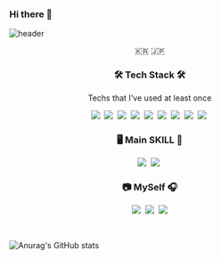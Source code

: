 ### Hi there 👋

![header](https://capsule-render.vercel.app/api?type=slice&color=7CD1B8&height=350&section=header&text=Younsung%20TecGit&fontSize=50&fontAlign=72&fontAlignY=35&desc=HungryCoder&descSize=25&descAlign=80&rotate=22&descAlignY=45&fontColor=F5F5F5)




<p align="center">🇰🇷 🇯🇵 </p>

<h3 align="center">🛠 Tech Stack 🛠</h3>

<p align="center"> Techs that I've used at least once </p>

<p align="center">
  <img src="https://img.shields.io/badge/Java-007396?style=flat-square&logo=Java&logoColor=white"/></a>&nbsp 
  <img src="https://img.shields.io/badge/C++-00599C?style=flat-square&logo=C%2B%2B&logoColor=white"/></a>&nbsp 
  <img src="https://img.shields.io/badge/C-A8B9CC?style=flat-square&logo=C&logoColor=white"/></a>&nbsp 
  <img src="https://img.shields.io/badge/Javascript-ffb13b?style=flat-square&logo=javascript&logoColor=white"/></a>&nbsp 
  <img src="https://img.shields.io/badge/css-1572B6?style=flat-square&logo=css3&logoColor=white"/></a>&nbsp 
  <img src="https://img.shields.io/badge/Firebase-11B48A?style=flat-square&logo=Firebase&logoColor=white"/></a>&nbsp 
  <img src="https://img.shields.io/badge/Mysql-E6B91E?style=flat-square&logo=MySql&logoColor=white"/></a>&nbsp 
  <img src="https://img.shields.io/badge/aws-333664?style=flat-square&logo=amazon-aws&logoColor=white"/></a>&nbsp 
  <img src="https://img.shields.io/badge/objective-c-005571?style=flat-square&logo=objective-c&logoColor=white"/></a>&nbsp 
  <br>
  <h3 align="center">🖥 Main SKILL 📱</h3>
  <p align="center">
  <img src="https://img.shields.io/badge/SWIFT-6DB33F?style=flat-square&logo=SWIFT&logoColor=white"/></a>&nbsp 
  <img src="https://img.shields.io/badge/Python-DB3552?style=flat-square&logo=Python&logoColor=white"/></a>&nbsp 
  
  
<br>


<h3 align="center"> 📷 MySelf 🎧 </h3>
<p align="center">
  <a href="https://velog.io/@calmkeen"><img src="https://img.shields.io/badge/Tech%20Blog-11B48A?style=flat-square&logo=Vimeo&logoColor=white&link=https://velog.io/@calmkeen"/></a>&nbsp
  <a href="https://www.instagram.com/youn.sung__/"><img src="https://img.shields.io/badge/Instagram-E4405F?style=flat-square&logo=Instagram&logoColor=white&link=https://www.instagram.com/youn.sung__/"/></a>&nbsp
  <a href="mailto:iyunseong159@gmail.com"><img src="https://img.shields.io/badge/Gmail-d14836?style=flat-square&logo=Gmail&logoColor=white&link=iyunseong159@gmail.com"/></a>
</p>
<br>


![Anurag's GitHub stats](https://github-readme-stats.vercel.app/api?username=calmkeen&show_icons=true&theme=radical)


</p>
